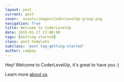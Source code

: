 ```yaml
---
layout: post
current: post
cover:  assets/images/CoderLevelUp-group.png
navigation: True
title: Welcome to CoderLevelUp
date: 2019-01-17 22:00:00
tags: [Getting started]
class: post-template
subclass: 'post tag-getting-started'
author: campey
---
```


Hey! Welcome to CoderLevelUp, it's great to have you :)

Learn more [about us](/about).

